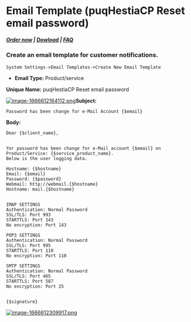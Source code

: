 # Email Template (puqHestiaCP Reset email password)

#####  [Order now](https://panel.puqcloud.com/index.php?rp=/store/whmcs-module-hestiacp) | [Dowload](https://download.puqcloud.com/WHMCS/servers/PUQ_WHMCS-HestiaCP/) | [FAQ](https://faq.puqcloud.com/)

### Create an email template for customer notifications.

```
System Settings->Email Templates->Create New Email Template
```

- **Email Type:** Product/service

**Unique Name:** puqHestiaCP Reset email password

[![image-1666612164112.png](https://doc.puq.info/uploads/images/gallery/2022-10/scaled-1680-/image-1666612164112.png)](https://doc.puq.info/uploads/images/gallery/2022-10/image-1666612164112.png)**Subject:**

```
Password has been change for e-Mail Account {$email}
```

**Body:**

```
Dear {$client_name},


Yor password has been change for e-Mail account {$email} on Product/Service: {$service_product_name}. 
Below is the user logging data.

Hostname: {$hostname}
Email: {$email}
Password: {$password}
Webmail: http://webmail.{$hostname}
Hostname: mail.{$hostname}


IMAP SETTINGS
Authentication: Normal Password
SSL/TLS: Port 993
STARTTLS: Port 143
No encryption: Port 143

POP3 SETTINGS
Authentication: Normal Password
SSL/TLS: Port 995
STARTTLS: Port 110
No encryption: Port 110

SMTP SETTINGS
Authentication: Normal Password
SSL/TLS: Port 465
STARTTLS: Port 587
No encryption: Port 25


{$signature}
```

[![image-1666612309917.png](https://doc.puq.info/uploads/images/gallery/2022-10/scaled-1680-/image-1666612309917.png)](https://doc.puq.info/uploads/images/gallery/2022-10/image-1666612309917.png)
